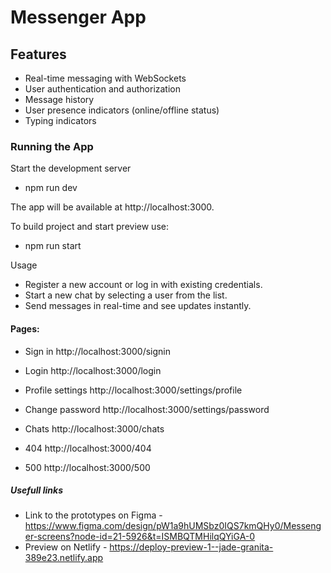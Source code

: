 # Messenger App

## Features

- Real-time messaging with WebSockets
- User authentication and authorization
- Message history
- User presence indicators (online/offline status)
- Typing indicators

### Running the App

Start the development server

- npm run dev

The app will be available at http://localhost:3000.

To build project and start preview use:

- npm run start

Usage

- Register a new account or log in with existing credentials.
- Start a new chat by selecting a user from the list.
- Send messages in real-time and see updates instantly.

#### Pages:

- Sign in http://localhost:3000/signin
- Login http://localhost:3000/login
- Profile settings http://localhost:3000/settings/profile
- Change password http://localhost:3000/settings/password
- Chats http://localhost:3000/chats

- 404 http://localhost:3000/404
- 500 http://localhost:3000/500

##### Usefull links

- Link to the prototypes on Figma - https://www.figma.com/design/pW1a9hUMSbz0IQS7kmQHy0/Messenger-screens?node-id=21-5926&t=ISMBQTMHilqQYiGA-0
- Preview on Netlify - https://deploy-preview-1--jade-granita-389e23.netlify.app
